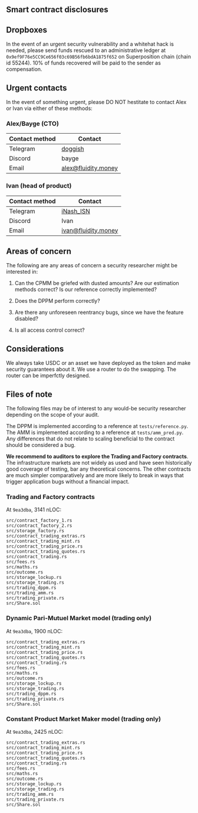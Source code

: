 
## Smart contract disclosures

## Dropboxes

In the event of an urgent security vulnerability and a whitehat hack is needed, please
send funds rescued to an administrative ledger at
`0x9ef9F76e5CC9Ce656f03c69B56fb6bdA1875f652` on Superposition chain (chain id 55244). 10%
of funds recovered will be paid to the sender as compensation.

## Urgent contacts

In the event of something urgent, please DO NOT hestitate to contact
Alex or Ivan via either of these methods:

### Alex/Bayge (CTO)

| Contact method |                      Contact                      |
|----------------|---------------------------------------------------|
| Telegram       | [doggish](https://t.me/doggish)                   |
| Discord        | bayge                                             |
| Email          | [alex@fluidity.money](mailto:alex@fluidity.money) |

### Ivan (head of product)

| Contact method |                      Contact                      |
|----------------|---------------------------------------------------|
| Telegram       | [iNash_ISN](https://t.me/iNash_ISN)               |
| Discord        | Ivan | ISN (🌊,💸)#8511                             |
| Email          | [ivan@fluidity.money](mailto:ivan@fluidity.money) |

## Areas of concern

The following are any areas of concern a security researcher might be interested in:

1. Can the CPMM be griefed with dusted amounts? Are our estimation methods correct? Is our
reference correctly implemented?

2. Does the DPPM perform correctly?

3. Are there any unforeseen reentrancy bugs, since we have the feature disabled?

4. Is all access control correct?

## Considerations

We always take USDC or an asset we have deployed as the token and make security guarantees
about it. We use a router to do the swapping. The router can be imperfctly designed.

## Files of note

The following files may be of interest to any would-be security researcher depending on
the scope of your audit.

The DPPM is implemented according to a reference at `tests/reference.py`. The AMM is
implemented according to a reference at `tests/amm_pred.py`. Any differences that do not
relate to scaling beneficial to the contract should be considered a bug.

**We recommend to auditors to explore the Trading and Factory contracts**. The infrastructure
markets are not widely as used and have seen historically good coverage of testing, bar
any theoretical concerns. The other contracts are much simpler comparatively and are more
likely to break in ways that trigger application bugs without a financial impact.

### Trading and Factory contracts

At `9ea3dba`, 3141 nLOC:

```
src/contract_factory_1.rs
src/contract_factory_2.rs
src/storage_factory.rs
src/contract_trading_extras.rs
src/contract_trading_mint.rs
src/contract_trading_price.rs
src/contract_trading_quotes.rs
src/contract_trading.rs
src/fees.rs
src/maths.rs
src/outcome.rs
src/storage_lockup.rs
src/storage_trading.rs
src/trading_dppm.rs
src/trading_amm.rs
src/trading_private.rs
src/Share.sol
```

### Dynamic Pari-Mutuel Market model (trading only)

At `9ea3dba`, 1900 nLOC:

```
src/contract_trading_extras.rs
src/contract_trading_mint.rs
src/contract_trading_price.rs
src/contract_trading_quotes.rs
src/contract_trading.rs
src/fees.rs
src/maths.rs
src/outcome.rs
src/storage_lockup.rs
src/storage_trading.rs
src/trading_dppm.rs
src/trading_private.rs
src/Share.sol
```

### Constant Product Market Maker model (trading only)

At `9ea3dba`, 2425 nLOC:

```
src/contract_trading_extras.rs
src/contract_trading_mint.rs
src/contract_trading_price.rs
src/contract_trading_quotes.rs
src/contract_trading.rs
src/fees.rs
src/maths.rs
src/outcome.rs
src/storage_lockup.rs
src/storage_trading.rs
src/trading_amm.rs
src/trading_private.rs
src/Share.sol
```

